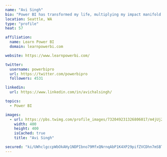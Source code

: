 ```yaml
---
name: "Avi Singh"
bio: "Power BI has transformed my life, multiplying my impact manifold. Now I am on a mission to spread the word and share the knowledge"
location: Seattle, WA
type: "profile"
heat: 57

affiliation:
  name: Learn Power BI
  domain: learnpowerbi.com

website: https://www.learnpowerbi.com/

twitter:
  username: powerbipro
  url: https://twitter.com/powerbipro
  followers: 4531

linkedin:
  url: https://www.linkedin.com/in/avichalsingh/

topics:
  - Power BI

images:
  - url: https://pbs.twimg.com/profile_images/732049231326806017/m4jUj2Lu_400x400.jpg
    width: 400
    height: 400
    isCached: true
    title: "Avi Singh"

secured: "ki/UWhclgccpWbOkAHy1NDPIbno79MfxQNrnqAbP1K4XP29pifZVCDhn7mSBTqdvbCEljAJChLKwUgHw3LLXZXgJ8UCTiZ3c4dpDtpXK2ipkh1d2vnRLZDkhQ9EouQg5g+vwPCC1J7uCA1T+3sagnyjEvzz9R1na6VoOZjW5GH4xDKCCtqZbE3b+gi+BJOlvr5DtwnkMeMws7SNn0Nqvy5UAfLdV8Yx3PYmqQY+dp+5XxGzIFxb8ts4RctIWWedr8/AqiIbwK6oOM8QoGLEvIw1apaCIB2rj1VuFsof79g+SS2DeH+JPUAj0grP+o83JG5Syl2G0wU1uPFj//OKnYYO+TnU/Cb1FmGgUzXbcYbL1Up40L6gs0OFF0HQu27ZQLZnqiC41kY6D8KeLayZR8U2gfvcYPoPC93U3nmwNIeE=;Dto5x/xLpNPaff3rX6XuKA=="
---
```



